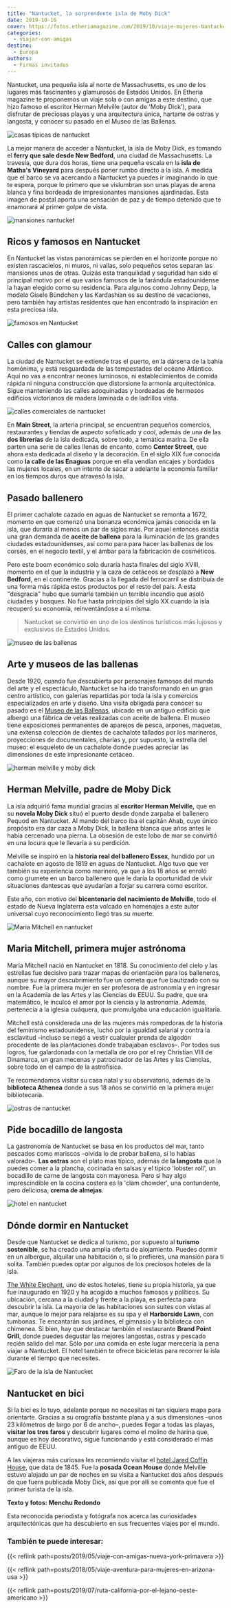 ```yaml
---
title: "Nantucket, la sorprendente isla de Moby Dick"
date: 2019-10-16
cover: https://fotos.etheriamagazine.com/2019/10/viaje-mujeres-Nantucket.jpg
categories: 
  - viajar-con-amigas
destino: 
  - Europa
authors: 
  - Firmas invitadas
---
```


Nantucket, una pequeña isla al norte de Massachusetts, es uno de los lugares más fascinantes y glamurosos de Estados Unidos. En Etheria magazine te proponemos un viaje sola o con amigas a este destino, que hizo famoso el escritor Herman Melville (autor de 'Moby Dick'), para disfrutar de preciosas playas y una arquitectura única, hartarte de ostras y langosta, y conocer su pasado en el Museo de las Ballenas.

![casas típicas de nantucket](https://fotos.etheriamagazine.com/2019/10/viaje-mujeres-Nantucket.jpg "Vista desde el mar de Nantucket.")

La mejor manera de acceder a Nantucket, la isla de Moby Dick, es tomando el **ferry que 
sale desde New Bedford**, una ciudad de Massachusetts. La travesía, que dura dos horas, 
tiene una pequeña escala en la **isla de Matha's Vineyard** para después poner rumbo 
directo a la isla. A medida que el barco se va acercando a Nantucket ya puedes ir 
imaginando lo que te espera, porque lo primero que se vislumbran son unas playas de 
arena blanca y fina bordeada de impresionantes mansiones ajardinadas. Esta imagen de 
postal aporta una sensación de paz y de tiempo detenido que te enamorará al primer golpe 
de vista. 

![mansiones nantucket](https://fotos.etheriamagazine.com/2019/10/casas-nantucket-viajes-mujeres.jpg "Bonitas viviendas de Nantucket.")

## Ricos y famosos en Nantucket

En Nantucket las vistas panorámicas se pierden en el horizonte porque no existen 
rascacielos, ni muros, ni vallas, solo pequeños setos separan las mansiones unas de 
otras. Quizás esta tranquilidad y seguridad han sido el principal motivo por el que 
varios famosos de la farándula estadounidense la hayan elegido como su residencia. Para 
algunos como Johnny Depp, la modelo Gisele Bündchen y las Kardashian es su destino de 
vacaciones, pero también hay artistas residentes que han encontrado la inspiración en 
esta preciosa isla. 

![famosos en Nantucket](https://fotos.etheriamagazine.com/2019/10/iaje-mujeres-Nantucket-casas-famosos.jpg "Residencia de verano de Robert Horner.")

## Calles con glamour

La ciudad de Nantucket se extiende tras el puerto, en la dársena de la bahía homónima, y 
está resguardada de las tempestades del océano Atlántico. Aquí no vas a encontrar neones 
luminosos, ni establecimientos de comida rápida ni ninguna construcción que distorsione 
la armonía arquitectónica. Sigue manteniendo las calles adoquinadas y bordeadas de 
hermosos edificios victorianos de madera laminada o de ladrillos vista. 

![calles comerciales de nantucket](https://fotos.etheriamagazine.com/2019/10/iaje-mujeres-Nantucket-calle-de-las-enaguas.jpg "Calle de las Enaguas.")

En **Main Street**, la arteria principal, se encuentran pequeños comercios, restaurantes 
y tiendas de aspecto sofisticado y _cool_, además de una de las **dos librerías** de la 
isla dedicada, sobre todo, a temática marina. De ella parten una serie de calles llenas 
de encanto, como **Center Street**, que ahora esta dedicada al diseño y la decoración. 
En el siglo XIX fue conocida como **la calle de las Enaguas** porque en ella vendían 
encajes y bordados las mujeres locales, en un intento de sacar a adelante la economía 
familiar en los tiempos duros que atravesó la isla. 

## Pasado ballenero

El primer cachalote cazado en aguas de Nantucket se remonta a 1672, momento en que 
comenzó una bonanza económica jamás conocida en la isla, que duraría al menos un par de 
siglos más. Por aquel entonces existía una gran demanda de **aceite de ballena** para la 
iluminación de las grandes ciudades estadounidenses, así como para para hacer las 
ballenas de los corsés, en el negocio textil, y el ámbar para la fabricación de 
cosméticos. 

Pero este boom económico solo duraría hasta finales del siglo XVIII, momento en el que 
la industria y la caza de cetáceos se desplazó a **New Bedford**, en el continente. 
Gracias a la llegada del ferrocarril se distribuía de una forma más rápida estos 
productos por el resto del país. A esta "desgracia" hubo que sumarle también un terrible 
incendio que asoló ciudades y bosques. No fue hasta principios del siglo XX cuando la 
isla recuperó su economía, reinventándose a sí misma. 

> Nantucket se convirtió en uno de los destinos turísticos más lujosos y exclusivos de 
> Estados Unidos. 

![museo de las ballenas](https://fotos.etheriamagazine.com/2019/10/iaje-mujeres-Nantucket-museo-ballenas.jpg "Museo de las Ballenas.")

## Arte y museos de las ballenas

Desde 1920, cuando fue descubierta por personajes famosos del mundo del arte y el 
espectáculo, Nantucket se ha ido transformando en un gran centro artístico, con galerías 
repartidas por toda la isla y comercios especializados en arte y diseño. Una visita 
obligada para conocer su pasado es el [Museo de las 
Ballenas](https://nha.org/visit/museums-and-tours/whaling-museum/), ubicado en un 
antiguo edificio que albergó una fábrica de velas realizadas con aceite de ballena. El 
museo tiene exposiciones permanentes de aparejos de pesca, arpones, maquetas, una 
extensa colección de dientes de cachalote tallados por los marineros, proyecciones de 
documentales, charlas y, por supuesto, la estrella del museo: el esqueleto de un 
cachalote donde puedes apreciar las dimensiones de este impresionante cetáceo. 

![herman melville y moby dick](https://fotos.etheriamagazine.com/2019/10/Herman-Melville-moby-dick.jpg "Ilustración del libro Moby Dick y retrato de Herman Melville.")

## Herman Melville, padre de Moby Dick

La isla adquirió fama mundial gracias al **escritor Herman Melville,** que en su 
**novela Moby Dick** situó el puerto desde donde zarpaba el ballenero Pequod en 
Nantucket. Al mando del barco iba el capitán Ahab, cuyo único propósito era dar caza a 
Moby Dick, la ballena blanca que años antes le había cercenado una pierna. La obsesión 
de este lobo de mar se convirtió en una locura que le llevaría a su perdición. 

Melville se inspiró en la **historia real del ballenero Essex**, hundido por un 
cachalote en agosto de 1819 en aguas de Nantucket. Algo tuvo que ver también su 
experiencia como marinero, ya que a los 18 años se enroló como grumete en un barco 
ballenero que le daría la oportunidad de vivir situaciones dantescas que ayudarían a 
forjar su carrera como escritor. 

Este año, con motivo del **bicentenario del nacimiento de Melville**, todo el estado de 
Nueva Inglaterra esta volcado en homenajes a este autor universal cuyo reconocimiento 
llegó tras su muerte. 

![Maria Mitchell en nantucket](https://fotos.etheriamagazine.com/2019/10/maria-mitchell-nantucket-observatorio-biblioteca-atheneum.jpg "Biblioteca, Maria Mitchell y su observatorio astronómico.")

## Maria Mitchell, primera mujer astrónoma

Maria Mitchell nació en Nantucket en 1818. Su conocimiento del cielo y las estrellas fue 
decisivo para trazar mapas de orientación para los balleneros, aunque su mayor 
descubrimiento fue un cometa que fue bautizado con su nombre. Fue la primera mujer en 
ser profesora de astronomía y en ingresar en la Academia de las Artes y las Ciencias de 
EEUU. Su padre, que era matemático, le inculcó el amor por la ciencia y la astronomía. 
Además, pertenecía a la iglesia cuáquera, que promulgaba una educación igualitaria. 

Mitchell está considerada una de las mujeres más rompedoras de la historia del feminismo 
estadounidense, luchó por la igualdad salarial y contra la esclavitud –incluso se negó a 
vestir cualquier prenda de algodón procedente de las plantaciones donde trabajaban 
esclavos–. Por todos sus logros, fue galardonada con la medalla de oro por el rey 
Christian VIII de Dinamarca, un gran mecenas y patrocinador de las Artes y las Ciencias, 
sobre todo en el campo de la astrofísica. 

Te recomendamos visitar su casa natal y su observatorio, además de la **biblioteca 
Athenea** donde a sus 18 años se convirtió en la primera mujer bibliotecaria. 

![ostras de nantucket](https://fotos.etheriamagazine.com/2019/10/ostras-nantucket.jpg "Los productos del mar son los protagonistas de la cocina de la isla.")

## Pide bocadillo de langosta

La gastronomía de Nantucket se basa en los productos del mar, tanto pescados como 
mariscos –olvida lo de probar ballena, si lo habías valorado–. **Las ostras** son el 
plato mas típico, además de **la langosta** que la puedes comer a la plancha, cocinada 
en salsas y el típico 'lobster roll', un bocadillo de carne de langosta con mayonesa. 
Pero si hay algo imprescindible en la cocina costera es la 'clam chowder', una 
contundente, pero deliciosa, **crema de almejas**. 

![hotel en nantucket](https://fotos.etheriamagazine.com/2019/10/biblioteca-hotel-white-elephant.jpg "Acogedora biblioteca del hotel White Elephant.")

## Dónde dormir en Nantucket

Desde que Nantucket se dedica al turismo, por supuesto al **turismo sostenible**, se ha 
creado una amplia oferta de alojamiento. Puedes dormir en un albergue, alquilar una 
habitación o, si lo prefieres, una mansión para ti solita. También puedes optar por 
algunos de los preciosos hoteles de la isla. 

[The White Elephant](https://www.whiteelephantnantucket.com/), uno de estos hoteles, 
tiene su propia historia, ya que fue inaugurado en 1920 y ha acogido a muchos famosos y 
políticos. Su ubicación, cercana a la ciudad y frente a la playa, es perfecta para 
descubrir la isla. La mayoría de las habitaciones son suites con vistas al mar, aunque 
lo mejor para relajarse es su spa y el **Harborside Lawn**, con tumbonas. Te encantarán 
sus jardines, el gimnasio y la biblioteca con chimenea. Si bien, hay que destacar 
también el restaurante **Brand Point Grill**, donde puedes degustar las mejores 
langostas, ostras y pescado recién salido del mar. Sólo por una comida en este lugar 
merecería la pena viajar a Nantucket. El hotel también te ofrece bicicletas para 
recorrer la isla durante el tiempo que necesites. 

![Faro de la isla de Nantucket](https://fotos.etheriamagazine.com/2019/10/viaje-isla-nantucket-faro-great-point.jpg "Faro de la isla de Nantucket.")

## Nantucket en bici

Si la bici es lo tuyo, adelante porque no necesitas ni tan siquiera mapa para 
orientarte. Gracias a su orografía bastante plana y a sus dimensiones –unos 23 
kilómetros de largo por 6 de ancho–, puedes llegar a todas las playas, **visitar los 
tres faros** y descubrir lugares como el molino de harina que, aunque es hoy decorativo, 
sigue funcionando y está considerado el más antiguo de EEUU. 

A las viajeras más curiosas les recomiendo visitar el [hotel Jared Coffin 
House](https://www.jaredcoffinhouse.com/), que data de 1845. Fue la **posada Ocean 
House** donde Melville estuvo alojado un par de noches en su visita a Nantucket dos años 
después de que fuera publicada Moby Dick, así que por allí se comenta que fue el primer 
turista de la isla. 

**Texto y fotos: Menchu Redondo** 

Esta reconocida periodista y fotógrafa nos acerca las curiosidades arquitectónicas que 
ha descubierto en sus frecuentes viajes por el mundo. 

### También te puede interesar:

{{< reflink path=posts/2019/05/viaje-con-amigas-nueva-york-primavera >}} 

{{< reflink path=posts/2018/05/viaje-aventura-para-mujeres-en-arizona-usa >}} 

{{< reflink path=posts/2019/07/ruta-california-por-el-lejano-oeste-americano >}}
